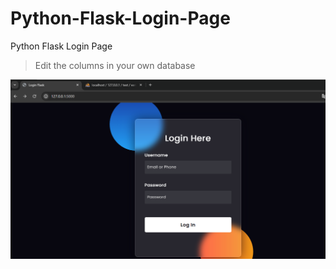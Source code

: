 # Python-Flask-Login-Page
Python Flask Login Page

>  Edit the columns in your own database

![alt text](img.png)




